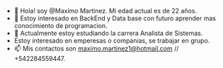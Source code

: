 - 👋 Hola! soy @Maximo Martinez. Mi edad actual es de 22 años. 
- 👀 Estoy interesado en BackEnd y Data base con futuro aprender mas conocimiento de programacion.
- 🌱 Actualmente estoy estudiando la carrera Analista de Sistemas.
- Estoy interesado en emperesas o companias, se trabajar en grupo. 
- 📫 Mis contactos son maximo.martinez1@hotmail.com // +542284559447.



<!---
MaximoMartinez2001/MaximoMartinez2001 is a ✨ special ✨ repository because its `README.md` (this file) appears on your GitHub profile.
You can click the Preview link to take a look at your changes.
--->
